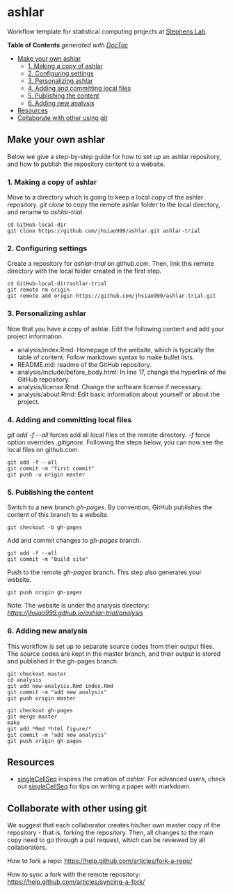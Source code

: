 # ashlar

Workflow template for statistical computing projects at [Stephens Lab](http://stephenslab.uchicago.edu/). 

<!-- START doctoc generated TOC please keep comment here to allow auto update -->
<!-- DON'T EDIT THIS SECTION, INSTEAD RE-RUN doctoc TO UPDATE -->
**Table of Contents**  *generated with [DocToc](https://github.com/thlorenz/doctoc)*

- [Make your own ashlar](#make-your-own-ashlar)
  - [1. Making a copy of ashlar](#1-making-a-copy-of-ashlar)
  - [2. Configuring settings](#2-configuring-settings)
  - [3. Personalizing ashlar](#3-personalizing-ashlar)
  - [4. Adding and committing local files](#4-adding-and-committing-local-files)
  - [5. Publishing the content](#5-publishing-the-content)
  - [6. Adding new analysis](#6-adding-new-analysis)
- [Resources](#resources)
- [Collaborate with other using git](#collaborate-with-other-using-git)

<!-- END doctoc generated TOC please keep comment here to allow auto update -->



## Make your own ashlar

Below we give a step-by-step guide for how to set up an ashlar repository, 
and how to publish the repository content to a website.

### 1. Making a copy of ashlar

Move to a directory which is going to keep a local copy of the ashlar repository. 
*git clone* to copy the remote ashlar folder to the local directory, and rename to
*ashlar-trial*.

```
cd GitHub-local-dir
git clone https://github.com/jhsiao999/ashlar.git ashlar-trial
```

### 2. Configuring settings

Create a repository for *ashlar-trial* on github.com. Then, link this remote 
directory with the local folder created in the first step.

```
cd GitHub-local-dir/ashlar-trial
git remote rm origin
git remote add origin https://github.com/jhsiao999/ashlar-trial.git
```

### 3. Personalizing ashlar

Now that you have a copy of ashlar. Edit the following content and add your project information.

* analysis/index.Rmd: Homepage of the website, which is typically the table of content. Follow markdown syntax to make bullet lists.
* README.md: readme of the GitHub repository. 
* analysis/include/before_body.html: In line 17, change the hyperlink of the GitHub repository.
* analysis/license.Rmd: Change the software license if necessary.
* analysis/about.Rmd: Edit basic information about yourself or about the project.
 

### 4. Adding and committing local files

*git add -f --all* forces add all local files ot the remote directory. *-f* force option
overrides *.gitignore*. Following the steps below, you can now see the local files on github.com.

```
git add -f --all
git commit -m "first commit"
git push -u origin master
```

### 5. Publishing the content

Switch to a new branch *gh-pages*. By convention, GitHub publishes the content 
of this branch to a website.

```
git checkout -b gh-pages 
```

Add and commit changes to *gh-pages* branch.

```
git add -f --all
git commit -m "Build site"
```

Push to the remote *gh-pages* branch. This step also generates your website.

```
git push origin gh-pages
```

Note: The website is under the analysis directory:
*https://jhsiao999.github.io/ashlar-trial/analysis*


### 6. Adding new analysis

This workflow is set up to separate source codes from their output files. 
The source codes are kept in the master branch, and their output is stored and published
in the gh-pages branch.

```
git checkout master
cd analysis
git add new-analysis.Rmd index.Rmd
git commit -m "add new analysis"
git push origin master

git checkout gh-pages
git merge master
make
git add *Rmd *html figure/*
git commit -m "add new analysis"
git push origin gh-pages
```


## Resources 

* [singleCellSeq][singleCellSeq] inspires the creation of *ashlar*. For advanced users,
check out [singleCellSeq][singleCellSeq] for tips on writing a paper with markdown.


[singleCellSeq]: https://github.com/jdblischak/singleCellSeq
[site]: http://jhsiao999.github.io/ashlar/analysis
[contrib]: https://github.com/jdblischak/singleCellSeq/blob/master/CONTRIBUTING.md


## Collaborate with other using git

We suggest that each collaborator creates his/her own master copy of the repository - 
that is, forking the repository. Then, all changes to the main copy need to go through
a pull request, which can be reviewed by all collaborators.

How to fork a repo: https://help.github.com/articles/fork-a-repo/

How to sync a fork with the remote repository: https://help.github.com/articles/syncing-a-fork/









